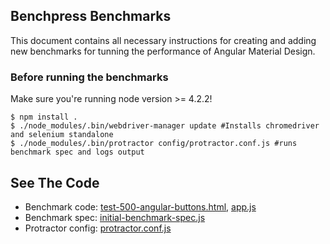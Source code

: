 ## Benchpress Benchmarks

This document contains all necessary instructions for creating and adding new benchmarks for tunning the performance of
Angular Material Design.

### Before running the benchmarks
Make sure you're running node version >= 4.2.2!

```
$ npm install .
$ ./node_modules/.bin/webdriver-manager update #Installs chromedriver and selenium standalone
$ ./node_modules/.bin/protractor config/protractor.conf.js #runs benchmark spec and logs output
```

## See The Code
 * Benchmark code: [test-500-angular-buttons.html](test-500-angular-buttons.html), [app.js](app.js)
 * Benchmark spec: [initial-benchmark-spec.js](../test/initial-benchmark-spec.js)
 * Protractor config: [protractor.conf.js](../config/protractor.conf.js)
